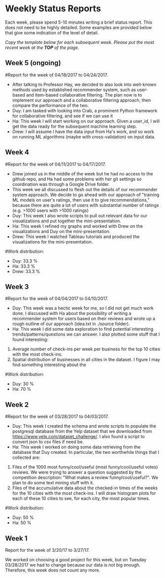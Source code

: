 # Weekly Status Reports

Each week, please spend 5-10 minutes writing a brief status report.  This does not need to be highly detailed. Some examples are provided below that give some indication of the level of detail.

*Copy the template below for each subsequent week.  Please put the most recent week at the **TOP** of the page.*

## Week 5 (ongoing)

#Report for the week of 04/18/2017 to 04/24/2017.
* After talking to Professor Hay, we decided to also look into well-known methods used by established recommender system, such as user-based and item-based collaborative filtering. The plan now is to implement our approach and a collaborative filtering approach, then compare the performance of the two.
* Duy: I am tasked with looking into Crab, a prominent Python framework for collaborative filtering, and see if we can use it
* Ha: This week I will start working on our approach. Given a user_id, I will get the data ready for the subsequent machine learning step.
* Drew: I will assume I have the data input from Ha's work, and so work on running ML algorithms (maybe with cross-validation) on input data.

## Week 4

#Report for the week of 04/11/2017 to 04/17/2017.
* Drew joined us in the middle of the week but he had no access to the github repo, and Ha had some problems with her git settings so coordination was through a Google Drive folder.
* This week we all discussed to flesh out the details of our recommender system approach. We decide to go ahead with our approach of "training ML models on user's ratings, then use it to give recommendations," because there are quite a lot of users with substantial number of ratings (e.g. >1000 users with >1000 ratings)
* Duy: This week I also wrote scripts to pull out relevant data for our visualizations and put together the mini-presentation.
* Ha: This week I refined my graphs and worked with Drew on the visualizations and Duy on the mini-presentation.
* Drew: This week I watched Tableau tutorials and produced the visualizations for the mini-presentation.

#Work distribution:
* Duy: 33.3 %
* Ha: 33.3 %
* Drew: 33.3 %

## Week 3

#Report for the week of 04/04/2017 to 04/10/2017.
* Duy: This week was a hectic week for me, so I did not get much work done. I discussed with Ha about the possibility of writing a recommender system for users based on their reviews and wrote up a rough outline of our approach (idea.txt in ./source folder).
* Ha: This week I did some data exploration to find potential interesting trends/patterns/questions we can answer. I also plotted some stuff that I found interesting:
1. Average number of check-ins per week per business for the top 10 cities with the most check-ins.
2. Spatial distribution of businesses in all cities in the dataset. I figure I may find something interesting about the 

#Work distribution:
* Duy: 30 %
* Ha: 70 %

## Week 2

#Report for the week of 03/28/2017 to 04/03/2017.
* Duy: This week I created the schema and wrote scripts to populate the postgresql database from the Yelp dataset that we downloaded from https://www.yelp.com/dataset_challenge/. I also found a script to convert json to csv files if need be.
* Ha: This week I worked on doing some data retrieving from the database that Duy created. In particular, the two worthwhile things that I collected are:
1. Files of the 1000 most funny/cool/useful (most funny/cool/useful votes) reviews. We were trying to answer a question suggested by the competition
description: "What makes a review funny/cool/useful?". We plan to do some text mining stuff with it.
2. Files of the accumulative data about the checked-in times of the weeks for the 10 cities with the most check-ins. I will draw histogram plots for each of these 10 cities to see, for each city, the most popular times.

#Work distribution:
* Duy: 50 %
* Ha: 50 %

## Week 1

Report for the week of 3/20/17 to 3/27/17.

We worked on choosing a good project for this week, but on Tuesday 03/28/2017 we had to change because our data is not big enough. Therefore, this week does not count any more.
